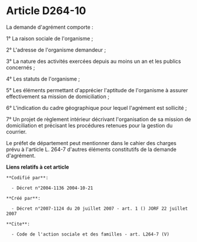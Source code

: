 # Article D264-10

La demande d'agrément comporte :

1° La raison sociale de l'organisme ;

2° L'adresse de l'organisme demandeur ;

3° La nature des activités exercées depuis au moins un an et les publics concernés ;

4° Les statuts de l'organisme ;

5° Les éléments permettant d'apprécier l'aptitude de l'organisme à assurer effectivement sa mission de domiciliation ;

6° L'indication du cadre géographique pour lequel l'agrément est sollicité ;

7° Un projet de règlement intérieur décrivant l'organisation de sa mission de domiciliation et précisant les procédures
retenues pour la gestion du courrier.

Le préfet de département peut mentionner dans le cahier des charges prévu à l'article L. 264-7 d'autres éléments constitutifs
de la demande d'agrément.

**Liens relatifs à cet article**

	**Codifié par**:

	  - Décret n°2004-1136 2004-10-21

	**Créé par**:

	  - Décret n°2007-1124 du 20 juillet 2007 - art. 1 () JORF 22 juillet 2007

	**Cite**:

	  - Code de l'action sociale et des familles - art. L264-7 (V)
